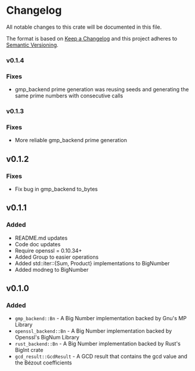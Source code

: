 # Changelog

All notable changes to this crate will be documented in this file.

The format is based on [Keep a Changelog](http://keepachangelog.com/en/1.0.0/)
and this project adheres to [Semantic Versioning](https://semver.org/spec/v2.0.0.html).

### v0.1.4

### Fixes

- gmp_backend prime generation was reusing seeds and generating the same prime numbers with consecutive calls

### v0.1.3

### Fixes

- More reliable gmp_backend prime generation

## v0.1.2

### Fixes

- Fix bug in gmp_backend to_bytes

## v0.1.1

### Added

- README.md updates
- Code doc updates
- Require openssl = 0.10.34+
- Added Group to easier operations
- Added std::iter::{Sum, Product} implementations to BigNumber
- Added modneg to BigNumber

## v0.1.0

### Added

- `gmp_backend::Bn` - A Big Number implementation backed by Gnu's MP Library
- `openssl_backend::Bn` - A Big Number implementation backed by Openssl's BigNum Library
- `rust_backend::Bn` - A Big Number implementation backed by Rust's BigInt crate
- `gcd_result::GcdResult` - A GCD result that contains the gcd value and the Bézout coefficients
